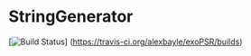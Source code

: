 # StringGenerator
[![Build Status](https://travis-ci.org/alexbayle/exoPSR/builds.svg?branch=master)]
(https://travis-ci.org/alexbayle/exoPSR/builds)



